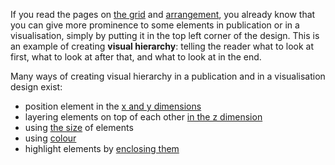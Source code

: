 If you read the pages on <span class="internal-link">[the grid](the-grid)</span> and <span class="internal-link">[arrangement](arrangement-and-reading-direction)</span>, you already know that you can give more prominence to some elements in publication or in a visualisation, simply by putting it in the top left corner of the design. This is an example of creating **visual hierarchy**: telling the reader what to look at first, what to look at after that, and what to look at in the end.

Many ways of creating visual hierarchy in a publication and in a visualisation design exist:

- position element in the <span class="internal-link">[x and y dimensions](visual-hierarchy-x-y-positioning)</span>
- layering elements on top of each other <span class="internal-link">[in the z dimension](visual-hierarchy-z-positioning)</span>
- using <span class="internal-link">[the size](visual-hierarchy-sizing)</span> of elements
- using <span class="internal-link">[colour](visual-hierarchy-colour)</span>
- highlight elements by <span class="internal-link">[enclosing them](visual-hierarchy-enclosure)</span>
